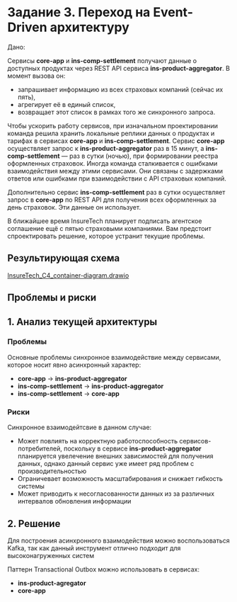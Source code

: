# Задание 3. Переход на Event-Driven архитектуру

Дано:

Сервисы **core-app** и **ins-comp-settlement** получают данные о доступных продуктах через REST API сервиса **ins-product-aggregator**. В момент вызова он:

* запрашивает информацию из всех страховых компаний (сейчас их пять),
* агрегирует её в единый список,
* возвращает этот список в рамках того же синхронного запроса.

Чтобы ускорить работу сервисов, при изначальном проектировании команда решила хранить локальные реплики данных о продуктах и тарифах в сервисах **core-app** и **ins-comp-settlement**.
Сервис **core-app** осуществляет запрос к **ins-product-aggregator** раз в 15 минут, а **ins-comp-settlement** — раз в сутки (ночью), при формировании реестра оформленных страховок. Иногда команда сталкивается с ошибками взаимодействия между этими сервисами. Они связаны с задержками ответов или ошибками при взаимодействии с API страховых компаний.

Дополнительно сервис **ins-comp-settlement** раз в сутки осуществляет запрос в **core-app** по REST API для получения всех оформленных за день страховок. Эти данные он использует. 

В ближайшее время InsureTech планирует подписать агентское соглашение ещё с пятью страховыми компаниями. Вам предстоит спроектировать решение, которое устранит текущие проблемы.

## Результирующая схема
[InsureTech_C4_сontainer-diagram.drawio](./InsureTech_C4_сontainer-diagram.drawio.xml)

## Проблемы и риски

## 1. Анализ текущей архитектуры

### Проблемы
Основные проблемы синхронное взаимодействие между сервисами, которое носит явно асинхронный характер:

- **core-app** -> **ins-product-aggregator** 
- **ins-comp-settlement** -> **ins-product-aggregator**
- **ins-comp-settlement** -> **core-app**

### Риски
Синхронное взаимодейтсвие в данном случае:
- Может повлиять на корректную работоспособность сервисов-потребителей, поскольку в сервисе **ins-product-aggregator** планируется увелечение внешних зависимостей для получения данных, однако данный сервис уже имеет ряд проблем с производительностью 
- Ограничевает возможность масштабирования и снижает гибкость системы
- Может приводить к несогласованности данных из за различных интервалов обновления информации

## 2. Решение 

Для построения асинхронного взаимодействия можно воспользоваться Kafka, так как данный инструмент отлично подходит для высоконагруженных систем

Паттерн Transactional Outbox можно использовать в сервисах: 
- **ins-product-agregator** 
- **core-app**